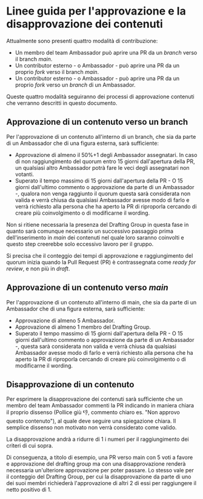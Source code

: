 # Linee guida per l'approvazione e la disapprovazione dei contenuti

Attualmente sono presenti quattro modalità di contribuzione:

- Un membro del team Ambassador può aprire una PR da un _branch_ verso il branch _main_.
- Un contributor esterno - o Ambassador - può aprire una PR da un proprio _fork_ verso il branch _main_.
- Un contributor esterno - o Ambassador - può aprire una PR da un proprio _fork_ verso un _branch_ di un Ambassador.

Queste quattro modalità seguiranno dei processi di approvazione contenuti che verranno descritti in questo documento.

## Approvazione di un contenuto verso un branch

Per l'approvazione di un contenuto all'interno di un branch, che sia da parte di un Ambassador che di una figura esterna, sarà sufficiente:

- Approvazione di almeno il 50%+1 degli Ambassador assegnatari. In caso di non raggiungimento del quorum entro 15 giorni dall'apertura della PR, un qualsiasi altro Ambassador potrà fare le veci degli assegnatari non votanti.
- Superato il tempo massimo di 15 giorni dall'apertura della PR - O 15 giorni dall'ultimo commento o approvazione da parte di un Ambassador -, qualora non venga raggiunto il quorum questa sarà considerata non valida e verrà chiusa da qualsiasi Ambassador avesse modo di farlo e verrà richiesto alla persona che ha aperto la PR di riproporla cercando di creare più coinvolgimento o di modificarne il wording.

Non si ritiene necessaria la presenza del Drafting Group in questa fase in quanto sarà comunque necessario un successivo passaggio prima dell'inserimento in _main_ dei contenuti nel quale loro saranno coinvolti e questo step creerebbe solo eccessivo lavoro per il gruppo.

Si precisa che il conteggio dei tempi di approvazione e raggiungimento del quorum inizia quando la Pull Request (PR) è contrassegnata come _ready for review_, e non più in _draft_.

## Approvazione di un contenuto verso _main_

Per l'approvazione di un contenuto all'interno di main, che sia da parte di un Ambassador che di una figura esterna, sarà sufficiente:

- Approvazione di almeno 5 Ambassador.
- Approvazione di almeno 1 membro del Drafting Group.
- Superato il tempo massimo di 15 giorni dall'apertura della PR - O 15 giorni dall'ultimo commento o approvazione da parte di un Ambassador -, questa sarà considerata non valida e verrà chiusa da qualsiasi Ambassador avesse modo di farlo e verrà richiesto alla persona che ha aperto la PR di riproporla cercando di creare più coinvolgimento o di modificarne il wording.

## Disapprovazione di un contenuto

Per esprimere la disapprovazione dei contenuti sarà sufficiente che un membro del team Ambassador commenti la PR indicando in maniera chiara il proprio dissenso (Pollice giù 👎, commento chiaro es. "Non approvo questo contenuto"), al quale deve seguire una spiegazione chiara. Il semplice dissenso non motivato non verrà considerato come valido.

La disapprovazione andrà a ridurre di 1 i numeri per il raggiungimento dei criteri di cui sopra.

Di conseguenza, a titolo di esempio, una PR verso main con 5 voti a favore e approvazione del drafting group ma con una disapprovazione renderà necessaria un'ulteriore approvazione per poter passare.
Lo stesso vale per il conteggio del Drafting Group, per cui la disapprovazione da parte di uno dei suoi membri richiederà l'approvazione di altri 2 di essi per raggiungere il netto positivo di 1.
